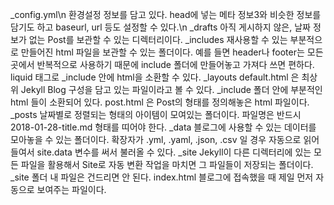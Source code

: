 _config.yml\n
환경설정 정보를 담고 있다. head에 넣는 메타 정보3와 비슷한 정보를 담기도 하고 baseurl, url 등도 설정할 수 있다.\n
_drafts
아직 게시하지 않은, 날짜 정보가 없는 Post를 보관할 수 있는 디렉터리이다.
_includes
재사용할 수 있는 부분적으로 만들어진 html 파일을 보관할 수 있는 폴더이다. 예를 들면 header나 footer는 모든 곳에서 반복적으로 사용하기 때문에 include 폴더에 만들어놓고 가져다 쓰면 편하다. liquid 태그로 _include 안에 html을 소환할 수 있다.
_layouts
default.html 은 최상위 Jekyll Blog 구성을 담고 있는 파일이라고 볼 수 있다. _include 폴더 안에 부분적인 html 들이 소환되어 있다. post.html 은 Post의 형태를 정의해놓은 html 파일이다.
_posts
날짜별로 정렬되는 형태의 아이템이 모여있는 폴더이다. 파일명은 반드시 2018-01-28-title.md 형태를 띠어야 한다.
_data
블로그에 사용할 수 있는 데이터를 모아놓을 수 있는 폴더이다. 확장자가 .yml, .yaml, .json, .csv 일 경우 자동으로 읽어 들여서 site.data 변수를 써서 불러올 수 있다.
_site
Jekyll이 다른 디렉터리에 있는 모든 파일을 활용해서 Site로 자동 변환 작업을 마치면 그 파일들이 저장되는 폴더이다. _site 폴더 내 파일은 건드리면 안 된다.
index.html
블로그에 접속했을 때 제일 먼저 자동으로 보여주는 파일이다.

